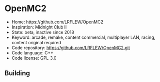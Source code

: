 # OpenMC2

- Home: https://github.com/LRFLEW/OpenMC2
- Inspiration: Midnight Club II
- State: beta, inactive since 2018
- Keyword: arcade, remake, content commercial, multiplayer LAN, racing, content original required
- Code repository: https://github.com/LRFLEW/OpenMC2.git
- Code language: C++
- Code license: GPL-3.0

## Building
